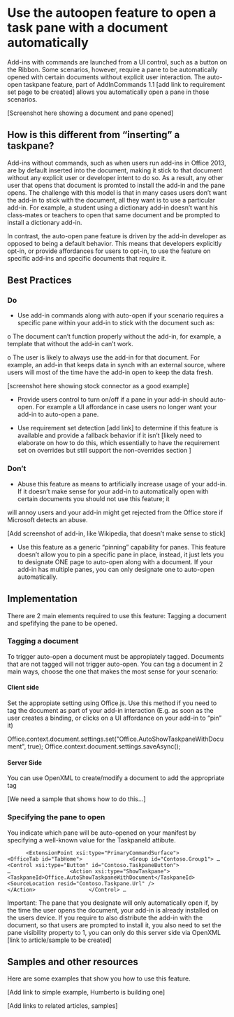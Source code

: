 # Use the autoopen feature to open a task pane with a document automatically

Add-ins with commands are launched from a UI control, such as a button on the Ribbon. Some scenarios, however, require a pane to be automatically opened with certain documents without explicit user interaction. The auto-open taskpane feature, part of AddInCommands 1.1 [add link to requirement set page to be created] allows you automatically open a pane in those scenarios.  

[Screenshot here showing a document and pane opened] 

## How is this different from “inserting” a taskpane?  

Add-ins without commands, such as when users run add-ins in Office 2013, are by default inserted into the document, making it stick to that document without any explicit user or developer intent to do so. As a result,  any other user that opens that document is promted to install the add-in and the pane opens.  The challenge with this model is that in many cases users don’t want the add-in to stick with the document, all they want is to use a particular add-in. For example, a student using a dictionary add-in doesn’t want his class-mates or teachers to open that same document and be prompted to install a dictionary add-in.   

In contrast, the auto-open pane feature is driven by the add-in developer as opposed to being a default behavior.  This means that developers explicitly opt-in, or provide affordances for users to opt-in,  to use the feature on specific add-ins and specific documents that require it.  


## Best Practices 

### Do 

* Use add-in commands along with auto-open if your scenario requires a specific pane within your add-in to stick with the document such as: 

o The document can’t function properly without the add-in, for example, a template that without the add-in can’t work.  

o The user is likely to always use the add-in for that document. For example, an add-in that keeps data in synch with an external source, where users will most of the time have the add-in open to keep the data fresh.  

[screenshot here showing stock connector as a good example] 

* Provide users control to turn on/off if a pane in your add-in should auto-open. For example a UI affordance in case users no longer want your add-in to auto-open a pane.  

* Use requirement set detection [add link] to determine if this feature is available and provide a fallback behavior if it isn’t  [likely need to elaborate on how to do this, which essentially to have the requirement set on overrides but still support the non-overrides section ] 

### Don’t 

* Abuse this feature as means to artificially increase usage of your add-in. If it doesn’t make sense for your add-in to automatically open with certain documents you should not use this feature; it 

will annoy users and your add-in might get rejected from the Office store if Microsoft detects an abuse.  

[Add screenshot of add-in, like Wikipedia, that doesn’t make sense to stick] 

* Use this feature as a generic “pinning” capability for panes. This feature doesn’t allow you to pin a specific pane in place, instead, it just lets you to designate ONE page to auto-open along with a document. If your add-in has multiple panes, you can only designate one to auto-open automatically.  

## Implementation 

There are 2 main elements required to use this feature: Tagging a document and spefifying the pane to be opened. 

### Tagging a document 

To trigger auto-open a document must be appropiately tagged. Documents that are not tagged will not trigger auto-open. You can tag a document in 2 main ways, choose the one that makes the most sense for your scenario: 

#### Client side 

Set the appropiate setting using Office.js. Use this method if you need to tag the document as part of your add-in interaction (E.g. as soon as the user creates a binding, or clicks on a UI affordance on your add-in to “pin” it)  

Office.context.document.settings.set("Office.AutoShowTaskpaneWithDocument", true); Office.context.document.settings.saveAsync(); 


#### Server Side 

You can use OpenXML to create/modify a document to add the appropriate tag 

[We need a  sample that shows how to do this…]  


### Specifying the pane to open 

You indicate which pane will be auto-opened on your manifest by specifying a well-known value for the TaskpaneId attibute. 

          <ExtensionPoint xsi:type="PrimaryCommandSurface">             <OfficeTab id="TabHome">               <Group id="Contoso.Group1"> …                 <Control xsi:type="Button" id="Contoso.TaskpaneButton">                …                   <Action xsi:type="ShowTaskpane">                     <TaskpaneId>Office.AutoShowTaskpaneWithDocument</TaskpaneId>                     <SourceLocation resid="Contoso.Taskpane.Url" />                   </Action>                 </Control> … 


Important: The pane that you designate will only automatically open if, by the time the user opens the document, your add-in is already installed on the users device.  If you require to also distribute the add-in with the document, so that users are prompted to install it, you also need to set the pane visibility property to 1, you can only do this server side via OpenXML [link to article/sample to be created]

## Samples and other resources 

Here are some examples that show you how to use this feature.  

[Add link to simple example, Humberto is building one] 

[Add links to related articles, samples] 

